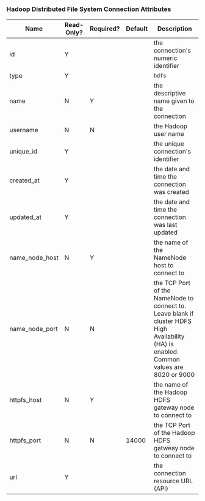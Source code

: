 ### Hadoop Distributed File System Connection Attributes

|Name|Read-Only?|Required?|Default|Description|
|----|---------|---------|-------|-----------|
|id|Y| | |the connection's numeric identifier
|type|Y| | |`hdfs`
|name|N|Y| |the descriptive name given to the connection
|username|N|N| |the Hadoop user name
|unique_id|Y| | |the unique connection's identifier
|created_at|Y| | |the date and time the connection was created
|updated_at|Y| | |the date and time the connection was last updated
|name_node_host|N|Y| |the name of the NameNode host to connect to
|name_node_port|N|N| |the TCP Port of the NameNode to connect to. Leave blank if cluster HDFS High Availability (HA) is enabled. Common values are 8020 or 9000
|httpfs_host|N|Y| |the name of the Hadoop HDFS gateway node to connect to
|httpfs_port|N|N|14000|the TCP Port of the Hadoop HDFS gatweay node to connect to
|url|Y| | |the connection resource URL (API)
